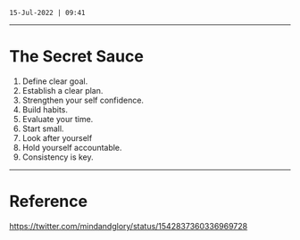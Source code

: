 `15-Jul-2022 | 09:41`

---
# The Secret Sauce

1. Define clear goal.
2. Establish a clear plan.
3. Strengthen your self confidence.
4. Build habits.
5. Evaluate your time.
6. Start small.
7. Look after yourself
8. Hold yourself accountable.
9. Consistency is key.

---
# Reference
https://twitter.com/mindandglory/status/1542837360336969728